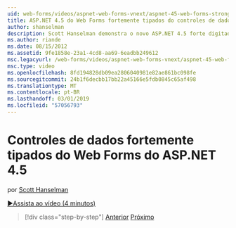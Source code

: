 ```yaml
---
uid: web-forms/videos/aspnet-web-forms-vnext/aspnet-45-web-forms-strong-typed-data-controls
title: ASP.NET 4.5 do Web Forms fortemente tipados do controles de dados | Microsoft Docs
author: shanselman
description: Scott Hanselman demonstra o novo ASP.NET 4.5 forte digitado dados controles de Web Forms.
ms.author: riande
ms.date: 08/15/2012
ms.assetid: 9fe1858e-23a1-4cd8-aa69-6eadbb249612
msc.legacyurl: /web-forms/videos/aspnet-web-forms-vnext/aspnet-45-web-forms-strong-typed-data-controls
msc.type: video
ms.openlocfilehash: 8fd194828db09ea2806040981e82ae861bc098fe
ms.sourcegitcommit: 24b1f6decbb17bb22a45166e5fdb0845c65af498
ms.translationtype: MT
ms.contentlocale: pt-BR
ms.lasthandoff: 03/01/2019
ms.locfileid: "57056793"
---
```

<a name="aspnet-45-web-forms-strong-typed-data-controls"></a>Controles de dados fortemente tipados do Web Forms do ASP.NET 4.5
====================
por [Scott Hanselman](https://github.com/shanselman)

[&#9654;Assista ao vídeo (4 minutos)](https://channel9.msdn.com/Blogs/ASP-NET-Site-Videos/aspnet-45-web-forms-strong-typed-data-controls)

> [!div class="step-by-step"]
> [Anterior](aspnet-45-web-forms-model-binding.md)
> [Próximo](aspnet-vnext-videos-bundling-and-minification.md)
